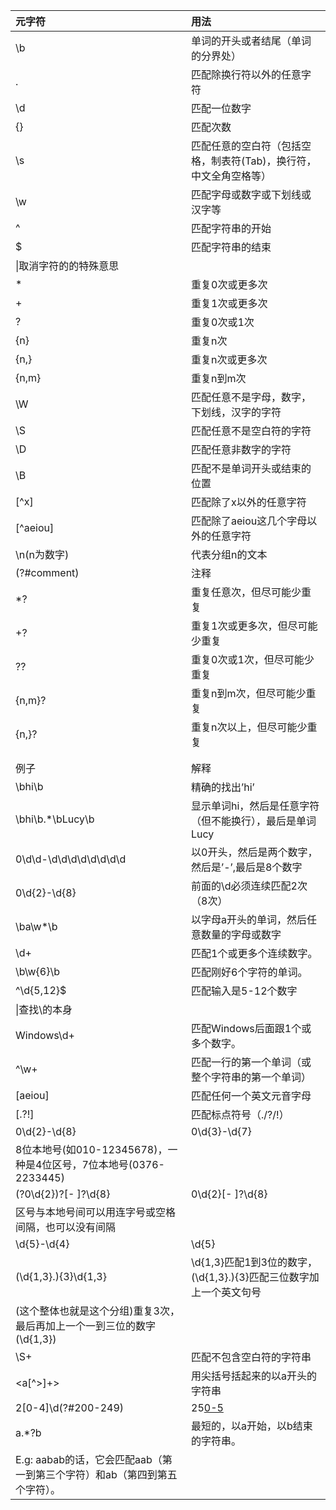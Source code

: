 |元字符|用法|
|:--|:--|
|\b|单词的开头或者结尾（单词的分界处）|
|.|匹配除换行符以外的任意字符|
|\d|匹配一位数字|
|{}|匹配次数|
|\s|匹配任意的空白符（包括空格，制表符(Tab)，换行符，中文全角空格等）|
|\w|匹配字母或数字或下划线或汉字等|
|^|匹配字符串的开始|
|$|匹配字符串的结束|
|\|取消字符的的特殊意思|
|*|重复0次或更多次|
|+|重复1次或更多次|
|?|重复0次或1次|
|{n}|重复n次|
|{n,}|重复n次或更多次|
|{n,m}|重复n到m次|
|\W|匹配任意不是字母，数字，下划线，汉字的字符|
|\S|匹配任意不是空白符的字符|
|\D|匹配任意非数字的字符|
|\B|匹配不是单词开头或结束的位置|
|[^x]|匹配除了x以外的任意字符|
|[^aeiou]|匹配除了aeiou这几个字母以外的任意字符|
|\n(n为数字)|代表分组n的文本|
|(?#comment)|注释|
|*?|重复任意次，但尽可能少重复|
|+?|重复1次或更多次，但尽可能少重复|
|??|重复0次或1次，但尽可能少重复|
|{n,m}?|重复n到m次，但尽可能少重复|
|{n,}?|重复n次以上，但尽可能少重复|
| ||
| ||
|例子|解释|
|\bhi\b|精确的找出’hi’|
|\bhi\b.*\bLucy\b|显示单词hi，然后是任意字符（但不能换行），最后是单词Lucy|
|0\d\d-\d\d\d\d\d\d\d\d|以0开头，然后是两个数字，然后是’-’,最后是8个数字|
|0\d{2}-\d{8}|前面的\d必须连续匹配2次（8次）|
|\ba\w*\b|以字母a开头的单词，然后任意数量的字母或数字|
|\d+|匹配1个或更多个连续数字。|
|\b\w{6}\b|匹配刚好6个字符的单词。|
|^\d{5,12}$|匹配输入是5-12个数字|
|\\|查找\的本身|
|Windows\d+|匹配Windows后面跟1个或多个数字。|
|^\w+|匹配一行的第一个单词（或整个字符串的第一个单词）|
|[aeiou]|匹配任何一个英文元音字母|
|[.?!]|匹配标点符号（./?/!）|
|0\d{2}-\d{8}|0\d{3}-\d{7}|匹配两种以连字号分隔的电话号码：一种是三位区号，
8位本地号(如010-12345678)，一种是4位区号，7位本地号(0376-2233445)|
|\(?0\d{2}\)?[- ]?\d{8}|0\d{2}[- ]?\d{8}|匹配3位区号的电话号码，其中区号可以用小括号括起来，也可以不用，
区号与本地号间可以用连字号或空格间隔，也可以没有间隔|
|\d{5}-\d{4}|\d{5}|5位数字，或者用连字号间隔的9位数字|
|(\d{1,3}\.){3}\d{1,3}|\d{1,3}匹配1到3位的数字，(\d{1,3}\.){3}匹配三位数字加上一个英文句号
(这个整体也就是这个分组)重复3次，最后再加上一个一到三位的数字(\d{1,3})|
|\S+|匹配不包含空白符的字符串|
|<a[^>]+>|用尖括号括起来的以a开头的字符串|
|2[0-4]\d(?#200-249)|25[0-5](?#250-255)|[01]?\d\d?(?#0-199)|注释|
|a.*?b|最短的，以a开始，以b结束的字符串。
E.g: aabab的话，它会匹配aab（第一到第三个字符）和ab（第四到第五个字符）。|
